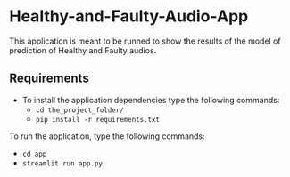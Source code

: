 # Healthy-and-Faulty-Audio-App
This application is meant to be runned to show the results of the model of prediction of Healthy and Faulty audios.
## Requirements
- To install the application dependencies type the following commands:
	- ```cd the_project_folder/```
	- ```pip install -r requirements.txt```

To run the application, type the following commands:
- ```cd app```
- ```streamlit run app.py```


